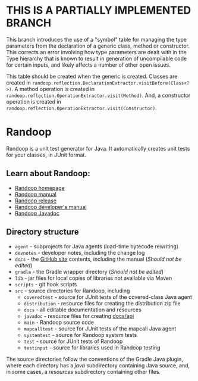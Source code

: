 # THIS IS A PARTIALLY IMPLEMENTED BRANCH

This branch introduces the use of a "symbol" table for managing the type
parameters from the declaration of a generic class, method or constructor.
This corrects an error involving how type parameters are dealt with in the Type
hierarchy that is known to result in generation of uncompilable code for certain
inputs, and likely affects a number of other open issues.

This table should be created when the generic is created. Classes are
created in `randoop.reflection.DeclarationExtractor.visitBefore(Class<?>)`.
A method operation is created in `randoop.reflection.OperationExtractor.visit(Method)`.
And, a constructor operation is created in `randoop.reflection.OperationExtractor.visit(Constructor)`.


# Randoop

Randoop is a unit test generator for Java.
It automatically creates unit tests for your classes, in JUnit format.

## Learn about Randoop:

* [Randoop homepage](https://randoop.github.io/randoop/)
* [Randoop manual](https://randoop.github.io/randoop/manual/index.html)
* [Randoop release](https://github.com/randoop/randoop/releases/latest)
* [Randoop developer's manual](https://randoop.github.io/randoop/manual/dev.html)
* [Randoop Javadoc](https://randoop.github.io/randoop/api/)

## Directory structure

* `agent` - subprojects for Java agents (load-time bytecode rewriting)
* `devnotes` - developer notes, including the change log
* `docs` - the [GitHub site]("https://randoop.github.io/randoop/") contents, including the manual (*Should not be edited*)
* `gradle` - the Gradle wrapper directory (*Should not be edited*)
* `lib` - jar files for local copies of libraries not available via Maven
* `scripts` - git hook scripts
* `src` - source directories for Randoop, including
    * `coveredtest` - source for JUnit tests of the covered-class Java agent
    * `distribution` - resource files for creating the distribution zip file
    * `docs` - all editable documentation and resources
    * `javadoc` - resource files for creating [docs/api](docs/api)
    * `main` - Randoop source code
    * `mapcalltest` - source for JUnit tests of the mapcall Java agent
    * `systemtest` - source for Randoop system tests
    * `test` - source for JUnit tests of Randoop
    * `testinput` - source for libraries used in Randoop testing

The source directories follow the conventions of the Gradle Java plugin, where
each directory has a _java_ subdirectory containing Java source, and,
in some cases, a _resources_ subdirectory containing other files.
